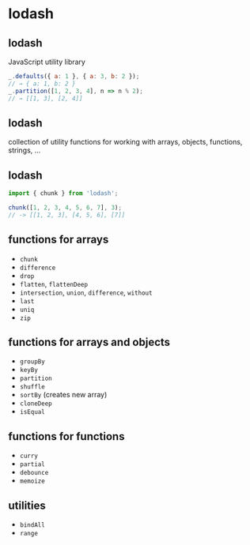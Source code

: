 # lodash

## lodash

JavaScript utility library

```js
_.defaults({ a: 1 }, { a: 3, b: 2 });
// → { a: 1, b: 2 }
_.partition([1, 2, 3, 4], n => n % 2);
// → [[1, 3], [2, 4]]
```

## lodash

collection of utility functions for working with arrays, objects, functions, strings, ...

## lodash

```js
import { chunk } from 'lodash';

chunk([1, 2, 3, 4, 5, 6, 7], 3);
// -> [[1, 2, 3], [4, 5, 6], [7]]
```

## functions for arrays

- `chunk`
- `difference`
- `drop`
- `flatten`, `flattenDeep`
- `intersection`, `union`, `difference`, `without`
- `last`
- `uniq`
- `zip`

## functions for arrays and objects

- `groupBy`
- `keyBy`
- `partition`
- `shuffle`
- `sortBy` (creates new array)
- `cloneDeep`
- `isEqual`

## functions for functions

- `curry`
- `partial`
- `debounce`
- `memoize`

## utilities

- `bindAll`
- `range`
